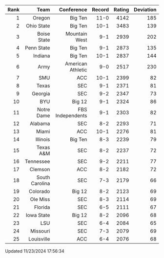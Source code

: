 | Rank  | Team                 | Conference           | Record   | Rating | Deviation |
| ---:  | ---:                 | ---:                 | ---:     | ---:   | ---:      |
| 1     | Oregon               | Big Ten              | 11-0     | 4142   | 185       |
| 2     | Ohio State           | Big Ten              | 10-1     | 3483   | 139       |
| 3     | Boise State          | Mountain West        | 9-1      | 2939   | 202       |
| 4     | Penn State           | Big Ten              | 9-1      | 2873   | 135       |
| 5     | Indiana              | Big Ten              | 10-1     | 2837   | 144       |
| 6     | Army                 | American Athletic    | 9-0      | 2517   | 230       |
| 7     | SMU                  | ACC                  | 10-1     | 2399   | 82        |
| 8     | Texas                | SEC                  | 9-1      | 2371   | 81        |
| 9     | Georgia              | SEC                  | 9-2      | 2347   | 73        |
| 10    | BYU                  | Big 12               | 9-1      | 2324   | 86        |
| 11    | Notre Dame           | FBS Independents     | 9-1      | 2303   | 82        |
| 12    | Alabama              | SEC                  | 8-2      | 2293   | 71        |
| 13    | Miami                | ACC                  | 10-1     | 2276   | 81        |
| 14    | Illinois             | Big Ten              | 8-3      | 2239   | 79        |
| 15    | Texas A&M            | SEC                  | 8-2      | 2237   | 72        |
| 16    | Tennessee            | SEC                  | 9-2      | 2211   | 77        |
| 17    | Clemson              | ACC                  | 8-2      | 2182   | 72        |
| 18    | South Carolina       | SEC                  | 7-3      | 2179   | 66        |
| 19    | Colorado             | Big 12               | 8-2      | 2123   | 69        |
| 20    | Ole Miss             | SEC                  | 8-3      | 2114   | 69        |
| 21    | Florida              | SEC                  | 6-5      | 2111   | 67        |
| 22    | Iowa State           | Big 12               | 8-2      | 2096   | 68        |
| 23    | LSU                  | SEC                  | 6-4      | 2084   | 65        |
| 24    | Missouri             | SEC                  | 7-3      | 2079   | 69        |
| 25    | Louisville           | ACC                  | 6-4      | 2076   | 68        |

Updated 11/23/2024 17:56:34
